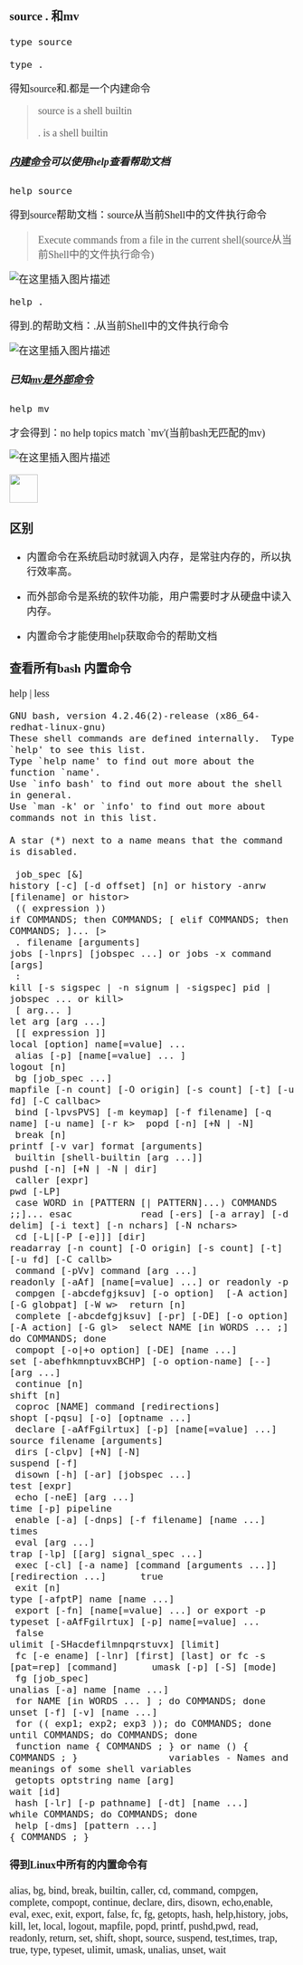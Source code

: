 <font size = 4 face = "黑体">




### source . 和mv

    type source
    
    type .
 
得知source和.都是一个内建命令   

> source is a shell builtin
>
> . is a shell builtin

##### <a href="Linux内置命令和外部命令">内建命令</a>可以使用help查看帮助文档



    help source
 
得到source帮助文档：source从当前Shell中的文件执行命令

> Execute commands from a file in the current shell(source从当前Shell中的文件执行命令)
    
![在这里插入图片描述](https://img-blog.csdnimg.cn/20210404133716995.png?x-oss-process=image/watermark,type_ZmFuZ3poZW5naGVpdGk,shadow_10,text_aHR0cHM6Ly9ibG9nLmNzZG4ubmV0L3FxXzQzODA4NzAw,size_16,color_FFFFFF,t_70)


    help .
    
得到.的帮助文档：.从当前Shell中的文件执行命令

![在这里插入图片描述](https://img-blog.csdnimg.cn/20210404134244462.png?x-oss-process=image/watermark,type_ZmFuZ3poZW5naGVpdGk,shadow_10,text_aHR0cHM6Ly9ibG9nLmNzZG4ubmV0L3FxXzQzODA4NzAw,size_16,color_FFFFFF,t_70)



##### 已知<a href="help命令">mv是外部命令</a>

    help mv
    
才会得到：no help topics match `mv'(当前bash无匹配的mv)

![在这里插入图片描述](https://img-blog.csdnimg.cn/20210404134055685.png)





<img src="https://img-blog.csdnimg.cn/20210129183339102.png" height=50>







### 区别


- 内置命令在系统启动时就调入内存，是常驻内存的，所以执行效率高。

- 而外部命令是系统的软件功能，用户需要时才从硬盘中读入内存。

- 内置命令才能使用help获取命令的帮助文档




### 查看所有bash 内置命令

help | less


    GNU bash, version 4.2.46(2)-release (x86_64-redhat-linux-gnu)
    These shell commands are defined internally.  Type `help' to see this list.
    Type `help name' to find out more about the function `name'.
    Use `info bash' to find out more about the shell in general.
    Use `man -k' or `info' to find out more about commands not in this list.
    
    A star (*) next to a name means that the command is disabled.
    
     job_spec [&]                                                          history [-c] [-d offset] [n] or history -anrw [filename] or histor>
     (( expression ))                                                      if COMMANDS; then COMMANDS; [ elif COMMANDS; then COMMANDS; ]... [>
     . filename [arguments]                                                jobs [-lnprs] [jobspec ...] or jobs -x command [args]
     :                                                                     kill [-s sigspec | -n signum | -sigspec] pid | jobspec ... or kill>
     [ arg... ]                                                            let arg [arg ...]
     [[ expression ]]                                                      local [option] name[=value] ...
     alias [-p] [name[=value] ... ]                                        logout [n]
     bg [job_spec ...]                                                     mapfile [-n count] [-O origin] [-s count] [-t] [-u fd] [-C callbac>
     bind [-lpvsPVS] [-m keymap] [-f filename] [-q name] [-u name] [-r k>  popd [-n] [+N | -N]
     break [n]                                                             printf [-v var] format [arguments]
     builtin [shell-builtin [arg ...]]                                     pushd [-n] [+N | -N | dir]
     caller [expr]                                                         pwd [-LP]
     case WORD in [PATTERN [| PATTERN]...) COMMANDS ;;]... esac            read [-ers] [-a array] [-d delim] [-i text] [-n nchars] [-N nchars>
     cd [-L|[-P [-e]]] [dir]                                               readarray [-n count] [-O origin] [-s count] [-t] [-u fd] [-C callb>
     command [-pVv] command [arg ...]                                      readonly [-aAf] [name[=value] ...] or readonly -p
     compgen [-abcdefgjksuv] [-o option]  [-A action] [-G globpat] [-W w>  return [n]
     complete [-abcdefgjksuv] [-pr] [-DE] [-o option] [-A action] [-G gl>  select NAME [in WORDS ... ;] do COMMANDS; done
     compopt [-o|+o option] [-DE] [name ...]                               set [-abefhkmnptuvxBCHP] [-o option-name] [--] [arg ...]
     continue [n]                                                          shift [n]
     coproc [NAME] command [redirections]                                  shopt [-pqsu] [-o] [optname ...]
     declare [-aAfFgilrtux] [-p] [name[=value] ...]                        source filename [arguments]
     dirs [-clpv] [+N] [-N]                                                suspend [-f]
     disown [-h] [-ar] [jobspec ...]                                       test [expr]
     echo [-neE] [arg ...]                                                 time [-p] pipeline
     enable [-a] [-dnps] [-f filename] [name ...]                          times
     eval [arg ...]                                                        trap [-lp] [[arg] signal_spec ...]
     exec [-cl] [-a name] [command [arguments ...]] [redirection ...]      true
     exit [n]                                                              type [-afptP] name [name ...]
     export [-fn] [name[=value] ...] or export -p                          typeset [-aAfFgilrtux] [-p] name[=value] ...
     false                                                                 ulimit [-SHacdefilmnpqrstuvx] [limit]
     fc [-e ename] [-lnr] [first] [last] or fc -s [pat=rep] [command]      umask [-p] [-S] [mode]
     fg [job_spec]                                                         unalias [-a] name [name ...]
     for NAME [in WORDS ... ] ; do COMMANDS; done                          unset [-f] [-v] [name ...]
     for (( exp1; exp2; exp3 )); do COMMANDS; done                         until COMMANDS; do COMMANDS; done
     function name { COMMANDS ; } or name () { COMMANDS ; }                variables - Names and meanings of some shell variables
     getopts optstring name [arg]                                          wait [id]
     hash [-lr] [-p pathname] [-dt] [name ...]                             while COMMANDS; do COMMANDS; done
     help [-dms] [pattern ...]                                             { COMMANDS ; }


#### 得到Linux中所有的内置命令有

alias, bg, bind, break, builtin, caller, cd, command, compgen, complete, compopt,  continue,  declare,  dirs,  disown,  echo,enable,  eval,  exec, exit, export, false, fc, fg, getopts, hash, help,history, jobs, kill, let, local, logout, mapfile, popd, printf,  pushd,pwd,  read, readonly, return, set, shift, shopt, source, suspend, test,times, trap, true, type, typeset, ulimit, umask, unalias, unset, wait



</font>